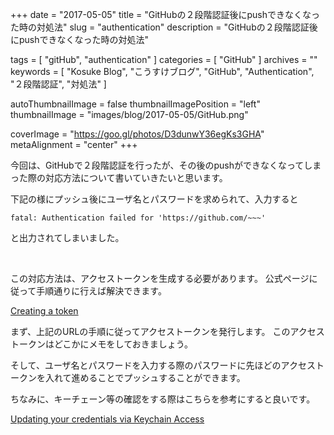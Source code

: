 +++
date = "2017-05-05"
title = "GitHubの２段階認証後にpushできなくなった時の対処法"
slug = "authentication"
description = "GitHubの２段階認証後にpushできなくなった時の対処法"

tags = [
	"gitHub",
	"authentication"
]
categories = [
	"GitHub"
]
archives = ""
keywords = [
	"Kosuke Blog",
	"こうすけブログ",
	"GitHub",
	"Authentication",
	"２段階認証", 
	"対処法"
]

autoThumbnailImage = false
thumbnailImagePosition = "left"
thumbnailImage = "images/blog/2017-05-05/GitHub.png"

coverImage = "https://goo.gl/photos/D3dunwY36egKs3GHA"
metaAlignment = "center"
+++

今回は、GitHubで２段階認証を行ったが、その後のpushができなくなってしまった際の対応方法について書いていきたいと思います。

下記の様にプッシュ後にユーザ名とパスワードを求められて、入力すると

```fatal: Authentication failed for 'https://github.com/~~~'```

と出力されてしまいました。

<br>

この対応方法は、アクセストークンを生成する必要があります。
公式ページに従って手順通りに行えば解決できます。

[Creating a token](
https://help.github.com/articles/creating-a-personal-access-token-for-the-command-line/)

まず、上記のURLの手順に従ってアクセストークンを発行します。
このアクセストークンはどこかにメモをしておきましょう。

そして、ユーザ名とパスワードを入力する際のパスワードに先ほどのアクセストークンを入れて進めることでプッシュすることができます。

ちなみに、キーチェーン等の確認をする際はこちらを参考にすると良いです。

[Updating your credentials via Keychain Access](https://help.github.com/articles/updating-credentials-from-the-osx-keychain/)